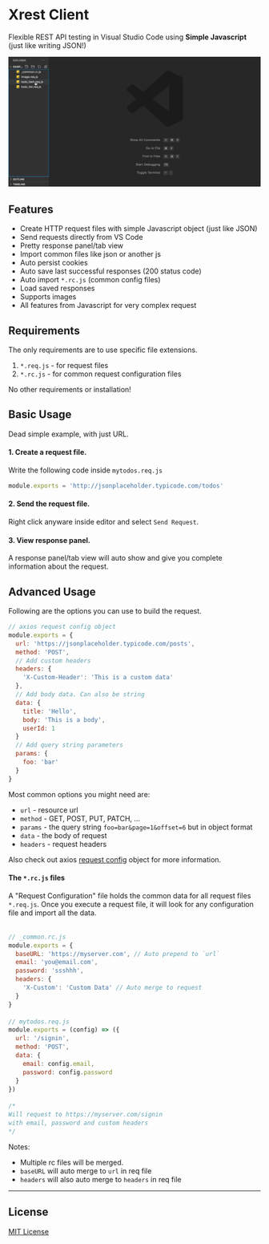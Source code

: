 # Xrest Client

Flexible REST API testing in Visual Studio Code using **Simple Javascript** (just like writing JSON!)  
  
![xrest-client](https://raw.githubusercontent.com/rhaldkhein/vscode-xrest-client/master/static/demo.gif) 

## Features

- Create HTTP request files with simple Javascript object (just like JSON)
- Send requests directly from VS Code
- Pretty response panel/tab view
- Import common files like json or another js
- Auto persist cookies
- Auto save last successful responses (200 status code)
- Auto import `*.rc.js` (common config files)
- Load saved responses
- Supports images
- All features from Javascript for very complex request

## Requirements

The only requirements are to use specific file extensions.

1. `*.req.js` - for request files
2. `*.rc.js` - for common request configuration files

No other requirements or installation!

## Basic Usage

Dead simple example, with just URL.

#### 1. Create a request file.
Write the following code inside `mytodos.req.js`
```js
module.exports = 'http://jsonplaceholder.typicode.com/todos'
```
#### 2. Send the request file.
Right click anyware inside editor and select `Send Request`.
#### 3. View response panel.
A response panel/tab view will auto show and give you complete information about the request.

## Advanced Usage

Following are the options you can use to build the request.  

```js
// axios request config object
module.exports = {
  url: 'https://jsonplaceholder.typicode.com/posts',
  method: 'POST',
  // Add custom headers
  headers: {
    'X-Custom-Header': 'This is a custom data'
  },
  // Add body data. Can also be string
  data: {
    title: 'Hello',
    body: 'This is a body',
    userId: 1
  }
  // Add query string parameters
  params: { 
    foo: 'bar'
  }
}
```
  
Most common options you might need are:

* `url` - resource url
* `method` - GET, POST, PUT, PATCH, ... 
* `params` - the query string `foo=bar&page=1&offset=6` but in object format
* `data` - the body of request  
* `headers` - request headers

Also check out axios [request config](https://github.com/axios/axios#request-config) object for more information.  

#### The `*.rc.js` files

A "Request Configuration" file holds the common data for all request files `*.req.js`.
Once you execute a request file, it will look for any configuration file and import all the data.

```js

// _common.rc.js
module.exports = {
  baseURL: 'https://myserver.com', // Auto prepend to `url`
  email: 'you@email.com',
  password: 'ssshhh',
  headers: {
    'X-Custom': 'Custom Data' // Auto merge to request
  }
}

// mytodos.req.js
module.exports = (config) => ({
  url: '/signin',
  method: 'POST',
  data: {
    email: config.email,
    password: config.password
  }
})

/*
Will request to https://myserver.com/signin 
with email, password and custom headers
*/

```
Notes: 
- Multiple rc files will be merged.
- `baseURL` will auto merge to `url` in req file
- `headers` will also auto merge to `headers` in req file

-----------------------------------------------------------------------------------------------------------

## License

[MIT License](LICENSE.txt)

